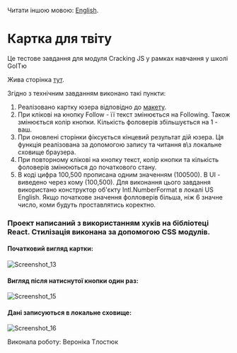 Читати іншою мовою: [English](./README.md).

# Картка для твіту

Це тестове завдання для модуля Cracking JS у рамках навчання у школі GoITю

Жива сторінка [тут](https://veronikanos.github.io/twit-card/).

Згідно з технічним завданням виконано такі пункти:

1. Реалізовано картку юзера відповідно до [макету](https://www.figma.com/file/zun1oP6NmS2Lmgbcj6e1IG/Test?node-id=0%3A1&t=VoiYTfiXggVItgVd-1).
2. При клікові на кнопку Follow - її текст змінюється на Following. Також
   змінюється колір кнопки. Кількість фоловерів збільшується на 1 - ваш.
3. При оновлені сторінки фіксується кінцевий результат дій юзера. Ця функція
   реалізована за допомогою запису та читання в\з локальне сховище браузера.
4. При повторному клікові на кнопку текст, колір кнопки та кількість фоловерів
   змінюються до початкового стану.
5. В коді цифра 100,500 прописана одним значенням (100500). В UI - виведено
   через кому (100,500). Для виконання цього завдання використано конструктор
   об'єкту Intl.NumberFormat в локалі US English. Якщо початкове значення
   фолловерів більша, ніж 6 значне число, коми будуть проставлятись коректно.

### Проект написаний з використанням хуків на бібліотеці React. Стилізація виконана за допомогою CSS модулів.

#### Початковий вигляд картки:

![Screenshot_13](https://user-images.githubusercontent.com/49239848/209576555-5d63ba20-24d7-4cbb-a5b7-53fdaaef72f9.png)

#### Вигляд після натиснутої кнопки один раз:

![Screenshot_15](https://user-images.githubusercontent.com/49239848/209576466-3966b2ba-3bf2-4d2f-a6da-ac221b490631.png)

#### Дані записуються в локальне сховище:

![Screenshot_16](https://user-images.githubusercontent.com/49239848/209576472-5060953e-8c39-415e-817b-a90fd1431175.png)

Виконала роботу: Вероніка Тлостюк
